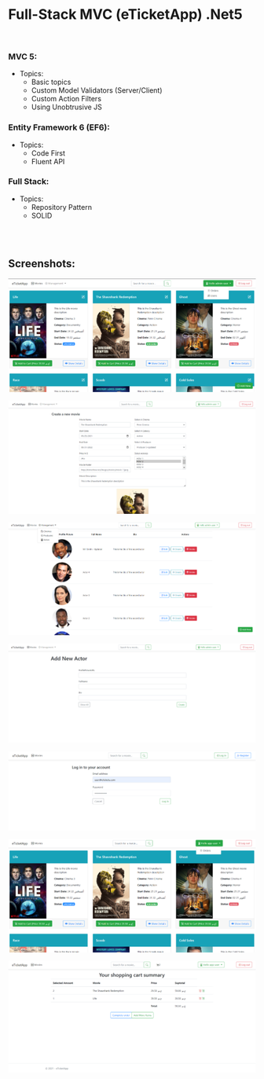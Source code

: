 # Full-Stack MVC (eTicketApp) .Net5




<br/>

### MVC 5:
* Topics:
  *	Basic topics
  *	Custom Model Validators (Server/Client)
  *	Custom Action Filters
  *	Using Unobtrusive JS

### Entity Framework 6 (EF6):
* Topics:
  *	Code First
  *	Fluent API


### Full Stack:
* Topics:
  *	Repository Pattern
  *	SOLID


<br/>

<br/>

## Screenshots:

<p align="center">
  <img src="eTicketApp/Assets/1.png">
</p>


<p align="center">
  <img src="eTicketApp/Assets/2.png">
</p>

<p align="center">
  <img src="eTicketApp/Assets/3.png">
</p>


<p align="center">
  <img src="eTicketApp/Assets/4.png">
</p>


<p align="center">
  <img src="eTicketApp/Assets/5.png">
</p>


<p align="center">
  <img src="eTicketApp/Assets/6.png">
</p>


<p align="center">
  <img src="eTicketApp/Assets/7.png">
</p>


<br/>
